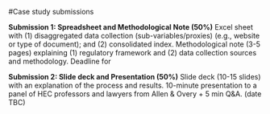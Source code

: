 #Case study submissions

**Submission 1: Spreadsheet and Methodological Note (50%)**
Excel sheet with (1) disaggregated data collection (sub-variables/proxies) (e.g., website or type of document); and (2) consolidated index.
Methodological note (3-5 pages) explaining (1) regulatory framework and (2) data collection sources and methodology. 
Deadline for 

**Submission 2: Slide deck and Presentation (50%)**
Slide deck (10-15 slides) with an explanation of the process and results.
10-minute presentation to a panel of HEC professors and lawyers from Allen & Overy + 5 min Q&A. (date TBC) 
